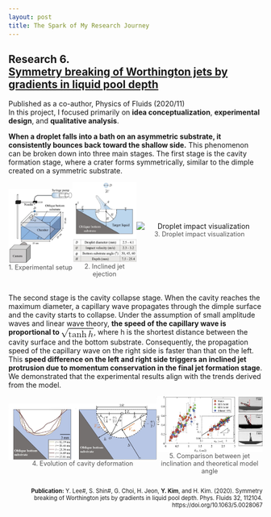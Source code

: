 ```yaml
---
layout: post
title: The Spark of My Research Journey
---
```


<h2> Research 6. <br> <a href="https://pubs.aip.org/aip/pof/article/32/11/112104/1033346/Symmetry-breaking-of-Worthington-jets-by-gradients">Symmetry breaking of Worthington jets by gradients in liquid pool depth</a> </h2>
Published as a co-author, Physics of Fluids (2020/11)
<br>In this project, I focused primarily on <strong>idea conceptualization</strong>, <strong>experimental design</strong>, and <strong>qualitative analysis</strong>.

<strong>When a droplet falls into a bath on an asymmetric substrate, it consistently bounces back toward the shallow side.</strong> This phenomenon can be broken down into three main stages. The first stage is the cavity formation stage, where a crater forms symmetrically, similar to the dimple created on a symmetric substrate.

<div style="display: flex; justify-content: space-around; align-items: center;">
  <figure style="margin: 0; text-align: center;">
    <img src="/Research/figures/drop1.jpg" alt="Experimental setup" style="width: 200px; height: auto; display: block; margin: 0 auto;">
    <figcaption style="font-size: 0.9em; color: #555;">1. Experimental setup</figcaption>
  </figure>
  <figure style="margin: 0; text-align: center;">
    <img src="/Research/figures/drop2.jpg" alt="Inclined jet ejection" style="width: 200px; height: auto; display: block; margin: 0 auto;">
    <figcaption style="font-size: 0.9em; color: #555;">2. Inclined jet ejection</figcaption>
  </figure>
  <figure style="margin: 0; text-align: center;">
    <img src="/Research/figures/drop3.gif" alt="Droplet impact visualization" style="width: 250px; height: auto; display: block; margin: 0 auto;">
    <figcaption style="font-size: 0.9em; color: #555;">3. Droplet impact visualization</figcaption>
  </figure>
</div>
<br>

The second stage is the cavity collapse stage. When the cavity reaches the maximum diameter, a capillary wave propagates through the dimple surface and the cavity starts to collapse. Under the assumption of small amplitude waves and linear wave theory, <strong>the speed of the capillary wave is proportional to</strong> <img src="/Research/figures/eqn2.png" alt="Description" style="display: inline; vertical-align: middle;">, where h is the shortest distance between the cavity surface and the bottom substrate. Consequently, the propagation speed of the capillary wave on the right side is faster than that on the left. This <strong>speed difference on the left and right side triggers an inclined jet protrusion due to momentum conservation in the final jet formation stage</strong>. We demonstrated that the experimental results align with the trends derived from the model.

<div style="display: flex; justify-content: space-around; align-items: center;">
  <figure style="margin: 0; text-align: center;">
    <img src="/Research/figures/drop4.jpeg" alt="Evolution of cavity deformation" style="width: 550px; height: auto; display: block; margin: 0 auto;">
    <figcaption style="font-size: 0.9em; color: #555;">4. Evolution of cavity deformation</figcaption>
  </figure>
  <figure style="margin: 0; text-align: center;">
    <img src="/Research/figures/drop5.jpeg" alt="Fine PM concentration prediction" style="width: 300px; height: auto; display: block; margin: 0 auto;">
    <figcaption style="font-size: 0.9em; color: #555;">5. Comparison between jet inclination and theoretical model angle</figcaption>
  </figure>
</div>

<p style="font-size: 0.8em; text-align: right;"><br><b>Publication:</b> Y. Lee#, S. Shin#, G. Choi, H. Jeon, <b>Y. Kim</b>, and H. Kim. (2020). Symmetry breaking of Worthington jets by gradients in liquid pool depth. Phys. Fluids 32, 112104. https://doi.org/10.1063/5.0028067</p>
